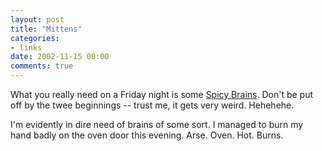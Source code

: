 ```yaml
---
layout: post
title: "Mittens"
categories:
- links
date: 2002-11-15 00:00
comments: true
---
```


<p>What you really need on a Friday night is some <a href="http://www.matazone.co.uk/kitty1.html">Spicy Brains</a>. Don't be put off by the twee beginnings -- trust me, it gets very weird. Hehehehe.</p>

<p>I'm evidently in dire need of brains of some sort. I managed to burn my hand badly on the oven door this evening. Arse. Oven. Hot. Burns.</p>


